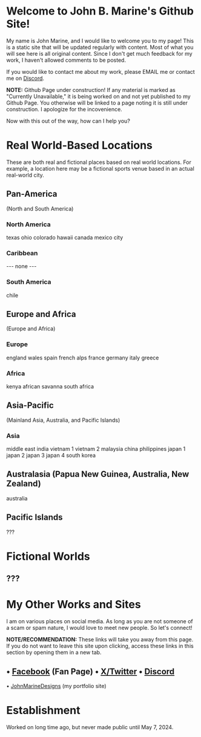 # Welcome to John B. Marine's Github Site!
My name is John Marine, and I would like to welcome you to my page!  This is a static site that will be updated regularly with content.  Most of what you will see here is all original content.  Since I don't get much feedback for my work, I haven't allowed comments to be posted.

If you would like to contact me about my work, please EMAIL me or contact me on [Discord](https://discord.gg/ebfnsJcKVM).

<b>NOTE:</b> Github Page under construction!  If any material is marked as "Currently Unavailable," it is being worked on and not yet published to my Github Page.  You otherwise will be linked to a page noting it is still under construction.  I apologize for the incovenience.

Now with this out of the way, how can I help you?  





# Real World-Based Locations
These are both real and fictional places based on real world locations.  For example, a location here may be a fictional sports venue based in an actual real-world city.

## Pan-America
(North and South America)

### North America
texas
ohio
colorado
hawaii
canada
mexico city

### Caribbean
--- none ---

### South America
chile

## Europe and Africa
(Europe and Africa)

### Europe
england
wales
spain
french alps
france
germany
italy
greece

### Africa
kenya
african savanna
south africa

## Asia-Pacific
(Mainland Asia, Australia, and Pacific Islands)

### Asia
middle east
india
vietnam 1
vietnam 2
malaysia
china
philippines
japan 1
japan 2
japan 3
japan 4
south korea

## Australasia (Papua New Guinea, Australia, New Zealand)
australia

## Pacific Islands
???


# Fictional Worlds

## ???





# My Other Works and Sites
I am on various places on social media.  As long as you are not someone of a scam or spam nature, I would love to meet new people.  So let's connect!

<b>NOTE/RECOMMENDATION:</b> These links will take you away from this page.  If you do not want to leave this site upon clicking, access these links in this section by opening them in a new tab.

• [Facebook](https://www.facebook.com/Johnbmarineofficial) (Fan Page)
• [X/Twitter](https://twitter.com/johnbmarine)
• [Discord](https://discord.gg/ebfnsJcKVM)
-
• [JohnMarineDesigns](https://johnmarinedesigns.weebly.com) (my portfolio site)


# Establishment
Worked on long time ago, but never made public until May 7, 2024.